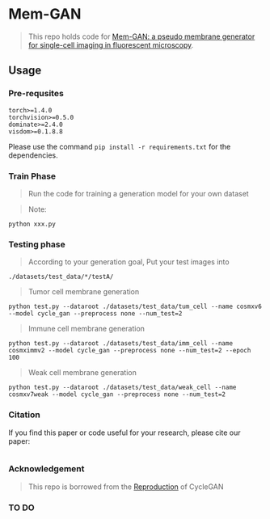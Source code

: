 # Mem-GAN
> This repo holds code for [Mem-GAN: a pseudo membrane generator for single-cell imaging in fluorescent microscopy](https:).

<!--![](https://github.com/dbader/readme-template/raw/master/xxx.png)-->

## Usage

### Pre-requsites
```
torch>=1.4.0
torchvision>=0.5.0
dominate>=2.4.0
visdom>=0.1.8.8
```
Please use the command ```pip install -r requirements.txt``` for the dependencies.

### Train Phase
> Run the code for training a generation model for your own dataset

> Note: 
```
python xxx.py
```

### Testing phase
> According to your generation goal, Put your test images into 
```
./datasets/test_data/*/testA/
```

> Tumor cell membrane generation
```
python test.py --dataroot ./datasets/test_data/tum_cell --name cosmxv6 --model cycle_gan --preprocess none --num_test=2
```
> Immune cell membrane generation
```
python test.py --dataroot ./datasets/test_data/imm_cell --name cosmximmv2 --model cycle_gan --preprocess none --num_test=2 --epoch 100
```
> Weak cell membrane generation
```
python test.py --dataroot ./datasets/test_data/weak_cell --name cosmxv7weak --model cycle_gan --preprocess none --num_test=2
```


### Citation
If you find this paper or code useful for your research, please cite our paper:
```

```
### Acknowledgement
> This repo is borrowed from the [Reproduction]() of CycleGAN

### TO DO
> 
